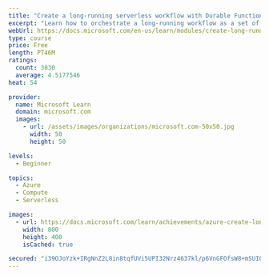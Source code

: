 ```yaml
---
title: "Create a long-running serverless workflow with Durable Functions"
excerpt: "Learn how to orchestrate a long-running workflow as a set of activities using scalable and cost-effective Durable Functions."
webUrl: https://docs.microsoft.com/en-us/learn/modules/create-long-running-serverless-workflow-with-durable-functions/
type: course
price: Free
length: PT46M
ratings:
  count: 3830
  average: 4.5177546
heat: 54

provider:
  name: Microsoft Learn
  domain: microsoft.com
  images:
    - url: /assets/images/organizations/microsoft.com-50x50.jpg
      width: 50
      height: 50

levels:
  - Beginner

topics:
  - Azure
  - Compute
  - Serverless

images:
  - url: https://docs.microsoft.com/learn/achievements/azure-create-long-running-serverless-workflow-with-durable-functions-social.png
    width: 800
    height: 400
    isCached: true

secured: "i39OJoYzk+IRgNnZ2L8in8tqfUVi5UPI32Nrz4637kl/p6VnGFOfsW8+mSUIQwzDsoWZnLPQxO4ncTBmh1yGAjBFt70q3KrTGoWKPFRWTfWY8ZfwoVsQ6/+zkXLtakQmbLNWBiKRL234hOpPNwJJhvJ6uUjLR5/M7lbOSL9/2dEk3r9iyer2w+m+GX8Q5Uw7NJrRd0EV7of628eTnE2ipg2XkjTx5dNMpsN89mE1PWLJczHH0bR6DshLJ9K5vk8+COgdn0Otr3+EFCW+xNAtPlPiIVnAfWhNHpLGuGwMkX7xHRq6pWaRKMRzxDa+GqrRsaFBgonYa1SbZCty3w8YBgPhiwijLh/by6Dk+iNPV/Z/9hxOCuVRpzJnaDzPWwsNcD0L5pj7osziVxPgU45k+r5SicsaDC/+0M8raIY+85E=;UUeeMfGT7p7OdOTwemyd6w=="
---
```


